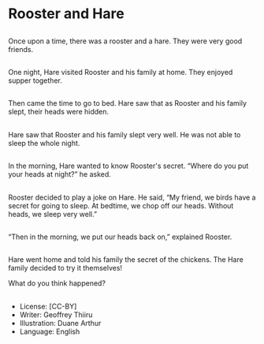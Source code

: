 # Rooster and Hare

##
Once upon a time, there was a
rooster and a hare.
They were very good friends.

##
One night, Hare visited Rooster
and his family at home.
They enjoyed supper together.

##
Then came the time to go to
bed.
Hare saw that as Rooster and
his family slept, their heads
were hidden.

##
Hare saw that Rooster and his
family slept very well.
He was not able to sleep the
whole night.

##
In the morning, Hare wanted to
know Rooster's secret.
“Where do you put your heads
at night?” he asked.

##
Rooster decided to play a joke
on Hare.
He said, “My friend, we birds
have a secret for going to sleep.
At bedtime, we chop off our
heads. Without heads, we sleep
very well.”

##
“Then in the morning, we put
our heads back on,” explained
Rooster.

##
Hare went home and told his
family the secret of the
chickens.
The Hare family decided to try it
themselves!

What do you think happened?

##
* License: [CC-BY]
* Writer: Geoffrey Thiiru
* Illustration: Duane Arthur
* Language: English
